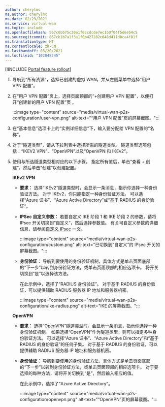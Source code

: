 ```yaml
---
author: cherylmc
ms.author: cherylmc
ms.date: 02/23/2021
ms.service: virtual-wan
ms.topic: include
ms.openlocfilehash: 567c0bb75c30a1f0ccdcde7ec1b0f04f5d6e54c5
ms.sourcegitcommit: 867cb1b7a1f3a1f0b427282c648d411d0ca4f81f
ms.translationtype: HT
ms.contentlocale: zh-CN
ms.lasthandoff: 03/20/2021
ms.locfileid: "102048245"
---
```

[!INCLUDE [Portal feature rollout](virtual-wan-portal-feature-rollout.md)]

1. 导航到“所有资源”，选择已创建的虚拟 WAN，并从左侧菜单中选择“用户 VPN 配置”。
1. 在“用户 VPN 配置”页上，选择页面顶部的“+创建用户 VPN 配置”，以便打开“创建新的用户 VPN 配置”页  。

   :::image type="content" source="media/virtual-wan-p2s-configuration/user-vpn.png" alt-text="“用户 VPN 配置”页的屏幕截图。":::

1. 在“基本信息”选项卡上的“实例详细信息”下，输入要分配给 VPN 配置的“名称”。
1. 对于“隧道类型”，请从下拉列表中选择所需的隧道类型。 隧道类型选项包括：“IKEV2 VPN”、“OpenVPN”以及“OpenVPN 和 IKEv2”。
1. 使用与所选隧道类型相对应的以下步骤。 指定所有值后，单击“查看 + 创建”，然后单击“创建”以创建配置。

   **IKEv2 VPN**

   * **要求：** 选择“IKEv2”隧道类型时，会显示一条消息，指示你选择一种身份验证方法。 对于 IKEv2，你只能指定一种身份验证方法。 可以选择“Azure 证书”、“Azure Active Directory”或“基于 RADIUS 的身份验证”。

   * **IPSec 自定义参数：** 若要自定义 IKE 阶段 1 和 IKE 阶段 2 的参数，请将 IPsec 开关切换到“自定义”，然后选择参数值。 有关可自定义参数的详细信息，请参阅[自定义 IPsec](../articles/virtual-wan/point-to-site-ipsec.md) 一文。

     :::image type="content" source="media/virtual-wan-p2s-configuration/custom.png" alt-text="已切换到“自定义”的 IPsec 开关的屏幕截图。":::

   * **身份验证：** 导航到要使用的身份验证机制，具体方式是单击页面底部的“下一步”以转到身份验证方法，或单击页面顶部的相应选项卡。 将开关切换到“是”以选择该方法。

     在此示例中，选择了“RADIUS 身份验证”。 对于基于 RADIUS 的身份验证，可以提供辅助 RADIUS 服务器 IP 地址和服务器机密。

     :::image type="content" source="media/virtual-wan-p2s-configuration/ike-radius.png" alt-text="IKE 的屏幕截图。":::

   **OpenVPN**

   * **要求：** 选择“OpenVPN”隧道类型时，会显示一条消息，指示你选择一种身份验证机制。 如果选择“OpenVPN”作为隧道类型，则可以指定多种身份验证方法。 可以选择“Azure 证书”、“Azure Active Directory”和“基于 RADIUS 的身份验证”的任何子集。 对于基于 RADIUS 的身份验证，可以提供辅助 RADIUS 服务器 IP 地址和服务器机密。

   * **身份验证：** 导航到要使用的身份验证方法，具体方式是单击页面底部的“下一步”以转到身份验证方法，或单击页面顶部的相应选项卡。
   对于要选择的每种方法，请将开关切换到“是”，然后输入相应的值。

     在此示例中，选择了“Azure Active Directory”。

     :::image type="content" source="media/virtual-wan-p2s-configuration/openvpn.png" alt-text="“OpenVPN”页的屏幕截图。":::
